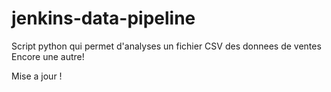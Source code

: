 # jenkins-data-pipeline

Script python qui permet d'analyses un fichier CSV des donnees de ventes
Encore une autre!

Mise a jour !
